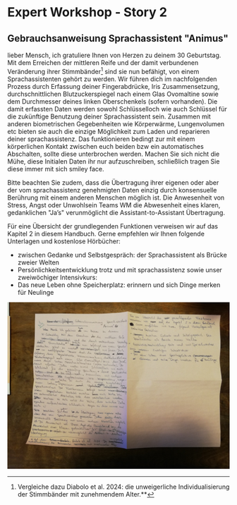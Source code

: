 # Expert Workshop - Story 2

## Gebrauchsanweisung Sprachassistent "Animus"

lieber Mensch, ich gratuliere Ihnen von Herzen zu deinem 30 Geburtstag. Mit dem Erreichen der mittleren Reife und der damit verbundenen Veränderung ihrer Stimmbänder[^1] sind sie nun befähigt, von einem Sprachassistenten gehört zu werden. Wir führen dich im nachfolgenden Prozess durch Erfassung deiner Fingerabdrücke, Iris Zusammensetzung, durchschnittlichen Blutzuckerspiegel nach einem Glas Ovomaltine sowie dem Durchmesser deines linken Oberschenkels (sofern vorhanden). Die damit erfassten Daten werden sowohl Schlüsselloch wie auch Schlüssel für die zukünftige Benutzung deiner Sprachassistent sein. Zusammen mit anderen biometrischen Gegebenheiten wie Körperwärme, Lungenvolumen etc bieten sie auch die einzige Möglichkeit zum Laden und reparieren deiner sprachassistenz. Das funktionieren bedingt zur mit einem körperlichen Kontakt zwischen euch beiden bzw ein automatisches Abschalten, sollte diese unterbrochen werden. Machen Sie sich nicht die Mühe, diese Initialen Daten ihr nur aufzuschreiben, schließlich tragen Sie diese immer mit sich smiley face.

Bitte beachten Sie zudem, dass die Übertragung ihrer eigenen oder aber der vom sprachassistenz genehmigten Daten einzig durch konsensuelle Berührung mit einem anderen Menschen möglich ist. Die Anwesenheit von Stress, Angst oder Unwohlsein Teams WM die Abwesenheit eines klaren, gedanklichen "Ja’s" verunmöglicht die Assistant-to-Assistant Übertragung.

Für eine Übersicht der grundlegenden Funktionen verweisen wir auf das Kapitel 2 in diesem Handbuch. Gerne empfehlen wir Ihnen folgende Unterlagen und kostenlose Hörbücher:

- zwischen Gedanke und Selbstgespräch: der Sprachassistent als Brücke zweier Welten
- Persönlichkeitsentwicklung trotz und mit sprachassistenz sowie unser zweiwöchiger Intensivkurs:
- Das neue Leben ohne Speicherplatz: erinnern und sich Dinge merken für Neulinge

[^1]: Vergleiche dazu Diabolo et al. 2024: die unweigerliche Individualisierung der Stimmbänder mit zunehmendem Alter.**

![IMG_20210213_173621.jpg](/assets/images/IMG_20210213_173621.jpg)
